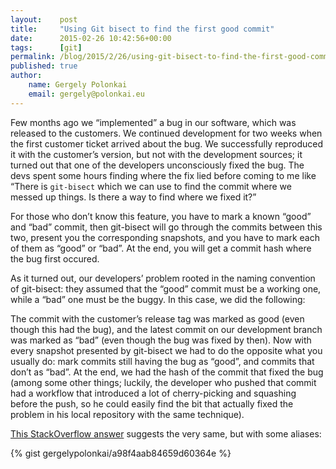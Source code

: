 ```yaml
---
layout:    post
title:     "Using Git bisect to find the first good commit"
date:      2015-02-26 10:42:56+00:00
tags:      [git]
permalink: /blog/2015/2/26/using-git-bisect-to-find-the-first-good-commit
published: true
author:
    name: Gergely Polonkai
    email: gergely@polonkai.eu
---
```


Few months ago we “implemented” a bug in our software, which was released
to the customers. We continued development for two weeks when the first
customer ticket arrived about the bug. We successfully reproduced it with
the customer’s version, but not with the development sources; it turned out
that one of the developers unconsciously fixed the bug. The devs spent some
hours finding where the fix lied before coming to me like “There is
`git-bisect` which we can use to find the commit where we messed up things.
Is there a way to find where we fixed it?”

For those who don’t know this feature, you have to mark a known “good” and
“bad” commit, then git-bisect will go through the commits between this two,
present you the corresponding snapshots, and you have to mark each of them
as “good” or “bad”. At the end, you will get a commit hash where the bug
first occured.

As it turned out, our developers’ problem rooted in the naming convention
of git-bisect: they assumed that the “good” commit must be a working one,
while a “bad” one must be the buggy. In this case, we did the following:

The commit with the customer’s release tag was marked as good (even though
this had the bug), and the latest commit on our development branch was
marked as “bad” (even though the bug was fixed by then). Now with every
snapshot presented by git-bisect we had to do the opposite what you usually
do: mark commits still having the bug as “good”, and commits that don’t as
“bad”. At the end, we had the hash of the commit that fixed the bug (among
some other things; luckily, the developer who pushed that commit had a
workflow that introduced a lot of cherry-picking and squashing before the
push, so he could easily find the bit that actually fixed the problem in
his local repository with the same technique).

[This StackOverflow answer](http://stackoverflow.com/a/17153598/1305139)
suggests the very same, but with some aliases:

{% gist gergelypolonkai/a98f4aab84659d60364e %}

